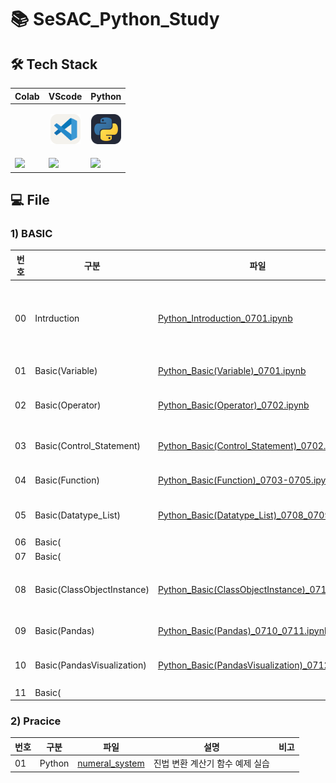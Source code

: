# 📚 SeSAC_Python_Study

## 🛠️ Tech Stack

|<center>Colab</center>|<center>VScode</center>|<center>Python</center>|
|--|--|--|
||<p align="center"><img alt="vscode" src="./icons/VSCode-Light.svg" width="48"></p>|<p align="center"><img alt="html" src="./icons/Python-Dark.svg" width="48"></p>| 
|<img src="https://img.shields.io/badge/google colab-F9AB00?style=for-the-badge&logo=googlecolab&logoColor=white">|<img src="https://img.shields.io/badge/visual studio code-007ACC?style=for-the-badge&logo=visualstudiocode&logoColor=white">|<img src="https://img.shields.io/badge/Python-3776AB?style=for-the-badge&logo=python&logoColor=white">|

## 💻 File

### 1) BASIC

|번호|구분|파일|설명|비고|
|--|--|--|--|--|
|00|Intrduction|[Python_Introduction_0701.ipynb](./docs/00_Python_Introduction_0701.ipynb)|Markdown문법 학습<br>파일 생성 방법 학습<br>파이썬 오류 학습 ||
|01|Basic(Variable)|[Python_Basic(Variable)_0701.ipynb](./docs/01_Python_Basic(Variable)_0701.ipynb)|파이썬 변수 기초 학습||
|02|Basic(Operator)|[Python_Basic(Operator)_0702.ipynb](./docs/02_Python_Basic(Operator)_0702.ipynb)|파이썬 연산자 기초 학습||
|03|Basic(Control_Statement)|[Python_Basic(Control_Statement)_0702.ipynb](./docs/03_Python_Basic(Control_Statement)_0702.ipynb)|파이썬 제어문 기초 학습||
|04|Basic(Function)|[Python_Basic(Function)_0703-0705.ipynb](./docs/04_Python_Basic(Function)_0703_0705.ipynb)|파이썬 함수 기초 학습||
|05|Basic(Datatype_List)|[Python_Basic(Datatype_List)_0708_0709.ipynb](./docs/05_Python_Basic(Datatype_List)_0708_0709.ipynb)|파이썬 자료형 기초 학습||
|06|Basic(||||
|07|Basic(||||
|08|Basic(ClassObjectInstance)|[Python_Basic(ClassObjectInstance)_0710.ipynb](./docs/08_Python_Basic(ClassObjectInstance)_0710.ipynb)|파이썬 클래스 객체 인스턴스 기초 학습||
|09|Basic(Pandas)|[Python_Basic(Pandas)_0710_0711.ipynb](./docs/09_Python_Basic(Pandas)_0710_0711.ipynb)|판다스 기초 학습|Pandas|
|10|Basic(PandasVisualization)|[Python_Basic(PandasVisualization)_0712.ipynb](./docs/10.Python_Basic(PandasVisualization)_0712.ipynb)|판다스 시각화 기초 학습|Matplotlib, Seaborn|
|11|Basic(||||

### 2) Pracice

|번호|구분|파일|설명|비고|
|--|--|--|--|--|
|01|Python|[numeral_system](./docs/practice/numeral_system.py)|진법 변환 계산기 함수 예제 실습||